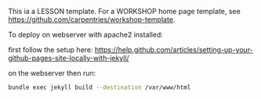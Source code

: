 This ia a LESSON template.  For a WORKSHOP home page template, see https://github.com/carpentries/workshop-template.

To deploy on webserver with apache2 installed:

first follow the setup here:
https://help.github.com/articles/setting-up-your-github-pages-site-locally-with-jekyll/

on the webserver then run:

```bash
bundle exec jekyll build --destination /var/www/html
```



